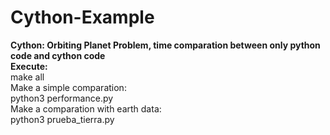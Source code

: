 # Cython-Example
<b>Cython: Orbiting Planet Problem, time comparation between only python code and cython code</b>
<br><b>Execute:</b><br>
make all <br>
Make a simple comparation: <br>
python3 performance.py
<br>
Make a comparation with earth data:<br>
python3 prueba_tierra.py

